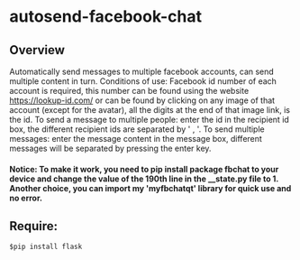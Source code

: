 # autosend-facebook-chat
## Overview
Automatically send messages to multiple facebook accounts, can send multiple content in turn.
Conditions of use: Facebook id number of each account is required, this number can be found using the website https://lookup-id.com/
or can be found by clicking on any image of that account (except for the avatar), all the digits at the end of that image link, is the id.
To send a message to multiple people: enter the id in the recipient id box, the different recipient ids are separated by ' , '.
To send multiple messages: enter the message content in the message box, different messages will be separated by pressing the enter key.

#### Notice: To make it work, you need to pip install package fbchat to your device and change the value of the 190th line in the __state.py file to 1. Another choice, you can import my 'myfbchatqt' library for quick use and no error. 

## Require: 
``$pip install flask`` 
